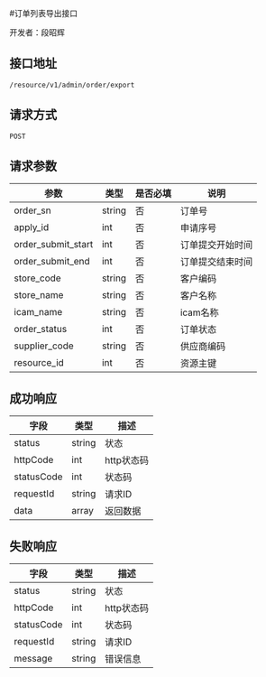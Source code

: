 #订单列表导出接口

开发者：段昭辉

## 接口地址
`/resource/v1/admin/order/export`

## 请求方式

  `POST`
  
## 请求参数

|参数|类型|是否必填|说明|
| - | - | - | - |
|order_sn|string|否|订单号|
|apply_id|int|否|申请序号|
|order_submit_start|int|否|订单提交开始时间|
|order_submit_end|int|否|订单提交结束时间|
|store_code|string|否|客户编码|
|store_name|string|否|客户名称|
|icam_name|string|否|icam名称|
|order_status|int|否|订单状态|
|supplier_code|string|否|供应商编码|
|resource_id|int|否|资源主键|

## 成功响应

| 字段       | 类型    | 描述        |
| ---------- | ------- | ----------- |
| status    | string  | 状态    |
| httpCode     | int  | http状态码    |
| statusCode | int  | 状态码 |
| requestId | string  | 请求ID |
| data  | array  | 返回数据      |

## 失败响应

| 字段       | 类型    | 描述        |
| ---------- | ------- | ----------- |
| status    | string  | 状态    |
| httpCode     | int  | http状态码    |
| statusCode | int  | 状态码 |
| requestId | string  | 请求ID |
| message  | string  | 错误信息      |

